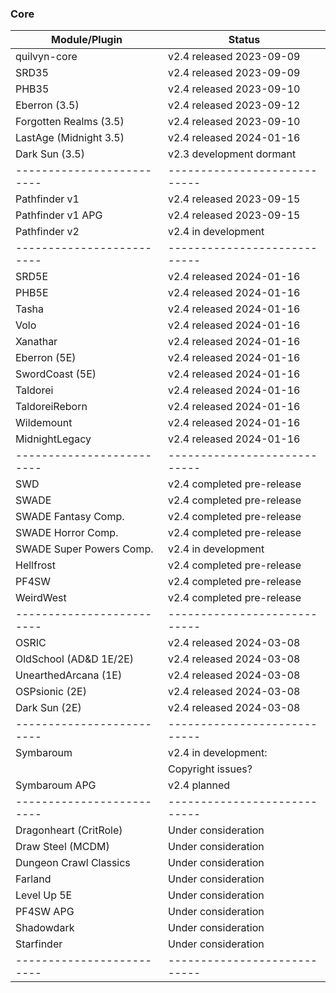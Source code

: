 ### Core
| Module/Plugin           | Status                     |
|-------------------------|----------------------------|
| quilvyn-core            | v2.4 released 2023-09-09   |
| SRD35                   | v2.4 released 2023-09-09   |
| PHB35                   | v2.4 released 2023-09-10   |
| Eberron (3.5)           | v2.4 released 2023-09-12   |
| Forgotten Realms (3.5)  | v2.4 released 2023-09-10   |
| LastAge (Midnight 3.5)  | v2.4 released 2024-01-16   |
| Dark Sun (3.5)          | v2.3 development dormant   |
|-------------------------|----------------------------|
| Pathfinder v1           | v2.4 released 2023-09-15   |
| Pathfinder v1 APG       | v2.4 released 2023-09-15   |
| Pathfinder v2           | v2.4 in development        |
|-------------------------|----------------------------|
| SRD5E                   | v2.4 released 2024-01-16   |
| PHB5E                   | v2.4 released 2024-01-16   |
| Tasha                   | v2.4 released 2024-01-16   |
| Volo                    | v2.4 released 2024-01-16   |
| Xanathar                | v2.4 released 2024-01-16   |
| Eberron (5E)            | v2.4 released 2024-01-16   |
| SwordCoast (5E)         | v2.4 released 2024-01-16   |
| Taldorei                | v2.4 released 2024-01-16   |
| TaldoreiReborn          | v2.4 released 2024-01-16   |
| Wildemount              | v2.4 released 2024-01-16   |
| MidnightLegacy          | v2.4 released 2024-01-16   |
|-------------------------|----------------------------|
| SWD                     | v2.4 completed pre-release |
| SWADE                   | v2.4 completed pre-release |
| SWADE Fantasy Comp.     | v2.4 completed pre-release |
| SWADE Horror Comp.      | v2.4 completed pre-release |
| SWADE Super Powers Comp.| v2.4 in development        |
| Hellfrost               | v2.4 completed pre-release |
| PF4SW                   | v2.4 completed pre-release |
| WeirdWest               | v2.4 completed pre-release |
|-------------------------|----------------------------|
| OSRIC                   | v2.4 released 2024-03-08   |
| OldSchool (AD&D 1E/2E)  | v2.4 released 2024-03-08   |
| UnearthedArcana (1E)    | v2.4 released 2024-03-08   |
| OSPsionic (2E)          | v2.4 released 2024-03-08   |
| Dark Sun (2E)           | v2.4 released 2024-03-08   |
|-------------------------|----------------------------|
| Symbaroum               | v2.4 in development:       |
|                         | Copyright issues?          |
| Symbaroum APG           | v2.4 planned               |
|-------------------------|----------------------------|
| Dragonheart (CritRole)  | Under consideration        |
| Draw Steel (MCDM)       | Under consideration        |
| Dungeon Crawl Classics  | Under consideration        |
| Farland                 | Under consideration        |
| Level Up 5E             | Under consideration        |
| PF4SW APG               | Under consideration        |
| Shadowdark              | Under consideration        |
| Starfinder              | Under consideration        |
|-------------------------|----------------------------|
